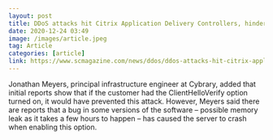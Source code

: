 ```yaml
---
layout: post
title: DDoS attacks hit Citrix Application Delivery Controllers, hindering customer performance
date: 2020-12-24 03:49
image: /images/article.jpeg
tag: Article
categories: [article]
link: https://www.scmagazine.com/news/ddos/ddos-attacks-hit-citrix-application-delivery-controllers-hindering-customer-performance
---
```

Jonathan Meyers, principal infrastructure engineer at Cybrary, added that initial reports show that if the customer had the ClientHelloVerify option turned on, it would have prevented this attack. However, Meyers said there are reports that a bug in some versions of the software – possible memory leak as it takes a few hours to happen – has caused the server to crash when enabling this option.
